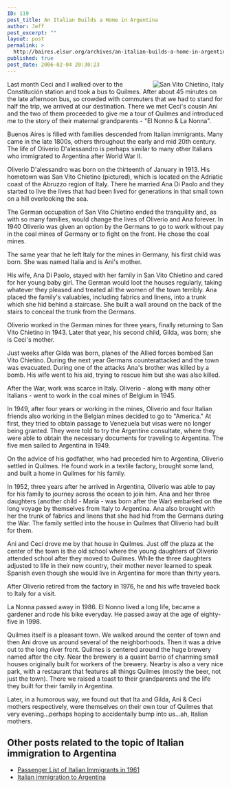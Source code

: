 ```yaml
---
ID: 119
post_title: An Italian Builds a Home in Argentina
author: Jeff
post_excerpt: ""
layout: post
permalink: >
  http://baires.elsur.org/archives/an-italian-builds-a-home-in-argentina/
published: true
post_date: 2006-02-04 20:30:23
---
```

<a href='http://baires.elsur.org/wp-content/uploads/2008/01/sanvito.jpg' title='San Vito Chietino, Italy'><img src='http://baires.elsur.org/wp-content/uploads/2008/01/sanvito.jpg' alt='San Vito Chietino, Italy' border="0" align="right" /></a>Last month Ceci and I walked over to the Constitución station and  took a bus to Quilmes. After about 45 minutes on the late afternoon bus, so crowded with commuters that we had to stand for half the trip, we arrived at our destination. There we met Ceci's cousin Ani and the two of them proceeded to give me a tour of Quilmes and introduced me to the story of their maternal grandparents - "El Nonno & La Nonna". 

Buenos Aires is filled with families descended from Italian immigrants. Many came in the late 1800s, others throughout the early and mid 20th century. The life of Oliverio D'alessandro is perhaps similar to many other Italians who immigrated to Argentina after World War II. 

Oliverio D'alessandro was born on the thirteenth of January in 1913. His hometown was San Vito Chietino (pictured), which is located on the Adriatic coast of the Abruzzo region of Italy. There he married Ana Di Paolo and they started to live the lives that had been lived for generations in that small town on a hill overlooking the sea. 

The German occupation of San Vito Chietino ended the tranquility and, as with so many families, would change the lives of Oliverio and Ana forever. In 1940 Oliverio was given an option by the Germans to go to work without pay in the coal mines of Germany or to fight on the front. He chose the coal mines. 

The same year that he left Italy for the mines in Germany, his first child was born. She was named Italia and is Ani's mother. 

His wife, Ana Di Paolo, stayed with her family in San Vito Chietino and cared for her young baby girl. The German would loot the houses regularly, taking whatever they pleased and treated all the women of the town terribly. Ana placed the family's valuables, including fabrics and linens, into a trunk which she hid behind a staircase. She built a wall around on the back of the stairs to conceal the trunk from the Germans. 

Oliverio worked in the German mines for three years, finally returning to San Vito Chietino in 1943. Later that year, his second child, Gilda, was born; she is Ceci's mother. 

Just weeks after Gilda was born, planes of the Allied forces bombed San Vito Chietino. During the next year Germans counterattacked and the town was evacuated. During one of the attacks Ana's brother was killed by a bomb. His wife went to his aid, trying to rescue him but she was also killed. 

After the War, work was scarce in Italy. Oliverio - along with many other Italians - went to work in the coal mines of Belgium in 1945.  

In 1949, after four years or working in the mines, Oliverio and four Italian friends also working in the Belgian mines decided to go to "America." At first, they tried to obtain passage to Venezuela but visas were no longer being granted. They were told to try the Argentine consultate, where they were able to obtain the necessary documents for traveling to Argentina. The five men sailed to Argentina in 1949.

On the advice of his godfather, who had preceded him to Argentina, Oliverio settled in Quilmes. He found work in a textile factory, brought some land, and built a home in Quilmes for his family. 

In 1952, three years after he arrived in Argentina, Oliverio was able to pay for his family to journey across the ocean to join him. Ana and her three daughters (another child - Maria - was born after the War) embarked on the long voyage by themselves from Italy to Argentina. Ana also brought with her the trunk of fabrics and linens that she had hid from the Germans during the War. The family settled into the house in Quilmes that Oliverio had built for them.

Ani and Ceci drove me by that house in Quilmes. Just off the plaza at the center of the town is the old school where the young daughters of Oliverio attended school after they moved to Quilmes. While the three daughters adjusted to life in their new country, their mother never learned to speak Spanish even though she would live in Argentina for more than thirty years.

After Oliverio retired from the factory in 1976, he and his wife traveled back to Italy for a visit. 

La Nonna passed away in 1986. El Nonno lived a long life, became a gardener and rode his bike everyday. He passed away at the age of eighty-five in 1998.

Quilmes itself is a pleasant town. We walked around the center of town and then Ani drove us around several of the neighborhoods. Then it was a drive out to the long river front. Quilmes is centered around the huge brewery named after the city. Near the brewery is a quaint barrio of charming small houses originally built for workers of the brewery. Nearby is also a very nice park, with a restaurant that features all things Quilmes (mostly the beer, not just the town). There we raised a toast to their grandparents and the life they built for their family in Argentina.

Later, in a humorous way, we found out that Ita and Gilda, Ani & Ceci mothers respectively, were themselves on their own tour of Quilmes that very evening...perhaps hoping to accidentally bump into us...ah, Italian mothers. 

<h2>Other posts related to the topic of Italian immigration to Argentina</h2>

<ul>
	<li> <a href="http://baires.elsur.org/archives/passenger-list-of-italian-immigrants-in-1961/">Passenger List of Italian Immigrants in 1961</a></li>
	<li> <a href="http://baires.elsur.org/archives/italian-immigration-to-argentina/">Italian immigration to Argentina</a></li>
</ul>